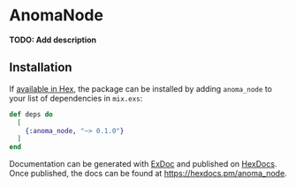 # AnomaNode

**TODO: Add description**

## Installation

If [available in Hex](https://hex.pm/docs/publish), the package can be installed
by adding `anoma_node` to your list of dependencies in `mix.exs`:

```elixir
def deps do
  [
    {:anoma_node, "~> 0.1.0"}
  ]
end
```

Documentation can be generated with [ExDoc](https://github.com/elixir-lang/ex_doc)
and published on [HexDocs](https://hexdocs.pm). Once published, the docs can
be found at <https://hexdocs.pm/anoma_node>.
